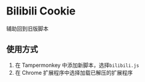 # Bilibili Cookie

辅助回到旧版脚本

## 使用方式

1. 在 Tampermonkey 中添加新脚本，选择`bilibili.js`
2. 在 Chrome 扩展程序中选择加载已解压的扩展程序